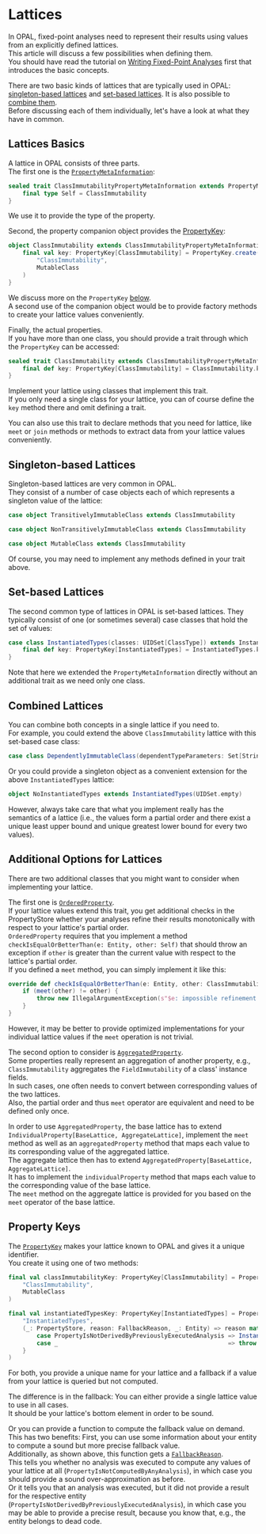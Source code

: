 # Lattices

In OPAL, fixed-point analyses need to represent their results using values from an explicitly defined lattices.  
This article will discuss a few possibilities when defining them.  
You should have read the tutorial on [Writing Fixed-Point Analyses](FixedPointAnalyses.html) first that introduces the basic concepts.

There are two basic kinds of lattices that are typically used in OPAL: [singleton-based lattices](#singleton-based-lattices) and [set-based lattices](#set-based-lattices).
It is also possible to [combine them](#combined-lattices).  
Before discussing each of them individually, let's have a look at what they have in common.

## Lattices Basics

A lattice in OPAL consists of three parts.  
The first one is the [`PropertyMetaInformation`](/library/api/SNAPSHOT/org/opalj/fpcf/PropertyMetaInformation.html):
```scala
sealed trait ClassImmutabilityPropertyMetaInformation extends PropertyMetaInformation {
    final type Self = ClassImmutability
}
```
We use it to provide the type of the property.

Second, the property companion object provides the [PropertyKey]():
```scala
object ClassImmutability extends ClassImmutabilityPropertyMetaInformation {
    final val key: PropertyKey[ClassImmutability] = PropertyKey.create(
        "ClassImmutability",
        MutableClass
    )
}
```
We discuss more on the `PropertyKey` [below](#property-keys).  
A second use of the companion object would be to provide factory methods to create your lattice values conveniently.

Finally, the actual properties.  
If you have more than one class, you should provide a trait through which the `PropertyKey` can be accessed:
```scala
sealed trait ClassImmutability extends ClassImmutabilityPropertyMetaInformation {
    final def key: PropertyKey[ClassImmutability] = ClassImmutability.key    
}
```
Implement your lattice using classes that implement this trait.  
If you only need a single class for your lattice, you can of course define the `key` method there and omit defining a trait.

You can also use this trait to declare methods that you need for lattice, like `meet` or `join` methods or methods to extract data from your lattice values conveniently.

## Singleton-based Lattices

Singleton-based lattices are very common in OPAL.  
They consist of a number of case objects each of which represents a singleton value of the lattice:
```scala
case object TransitivelyImmutableClass extends ClassImmutability

case object NonTransitivelyImmutableClass extends ClassImmutability

case object MutableClass extends ClassImmutability
```
Of course, you may need to implement any methods defined in your trait above.

## Set-based Lattices

The second common type of lattices in OPAL is set-based lattices.
They typically consist of one (or sometimes several) case classes that hold the set of values:
```scala
case class InstantiatedTypes(classes: UIDSet[ClassType]) extends InstantiatedTypesPropertyMetaInformation {
    final def key: PropertyKey[InstantiatedTypes] = InstantiatedTypes.key
}
```
Note that here we extended the `PropertyMetaInformation` directly without an additional trait as we need only one class.

## Combined Lattices

You can combine both concepts in a single lattice if you need to.  
For example, you could extend the above `ClassImmutability` lattice with this set-based case class:
```scala
case class DependentlyImmutableClass(dependentTypeParameters: Set[String])
```

Or you could provide a singleton object as a convenient extension for the above `InstantiatedTypes` lattice:
```scala
object NoInstantiatedTypes extends InstantiatedTypes(UIDSet.empty)
```

However, always take care that what you implement really has the semantics of a lattice (i.e., the values form a partial order and there exist a unique least upper bound and unique greatest lower bound for every two values).

## Additional Options for Lattices

There are two additional classes that you might want to consider when implementing your lattice.

The first one is [`OrderedProperty`](/library/api/SNAPSHOT/org/opalj/fpcf/OrderedProperty.html).  
If your lattice values extend this trait, you get additional checks in the PropertyStore whether your analyses refine their results monotonically with respect to your lattice's partial order.  
`OrderedProperty` requires that you implement a method `checkIsEqualOrBetterThan(e: Entity, other: Self)` that should throw an exception if `other` is greater than the current value with respect to the lattice's partial order.  
If you defined a `meet` method, you can simply implement it like this:
```scala
override def checkIsEqualOrBetterThan(e: Entity, other: ClassImmutability): Unit = {
    if (meet(other) != other) {
        throw new IllegalArgumentException(s"$e: impossible refinement: $other => $this")
    }
}
```
However, it may be better to provide optimized implementations for your individual lattice values if the `meet` operation is not trivial.

The second option to consider is [`AggregatedProperty`](/library/api/SNAPSHOT/org/opalj/br/fpcf/properties/AggregatedProperty.html).  
Some properties really represent an aggregation of another property, e.g., `ClassImmutability` aggregates the `FieldImmutability` of a class' instance fields.  
In such cases, one often needs to convert between corresponding values of the two lattices.  
Also, the partial order and thus `meet` operator are equivalent and need to be defined only once.

In order to use `AggregatedProperty`, the base lattice has to extend `IndividualProperty[BaseLattice, AggregateLattice]`, implement the `meet` method as well as an `aggregatedProperty` method that maps each value to its corresponding value of the aggregated lattice.  
The aggregate lattice then has to extend `AggregatedProperty[BaseLattice, AggregateLattice]`.  
It has to implement the `individualProperty` method that maps each value to the corresponding value of the base lattice.  
The `meet` method on the aggregate lattice is provided for you based on the `meet` operator of the base lattice.

## Property Keys

The [`PropertyKey`](/library/api/SNAPSHOT/org/opalj/fpcf/PropertyKey.html) makes your lattice known to OPAL and gives it a unique identifier.  
You create it using one of two methods:
```scala
final val classImmutabilityKey: PropertyKey[ClassImmutability] = PropertyKey.create(
    "ClassImmutability",
    MutableClass
)

final val instantiatedTypesKey: PropertyKey[InstantiatedTypes] = PropertyKey.create(
    "InstantiatedTypes",
    (_: PropertyStore, reason: FallbackReason, _: Entity) => reason match {
        case PropertyIsNotDerivedByPreviouslyExecutedAnalysis => InstantiatedTypes(UIDSet.empty)
        case _                                                => throw new IllegalStateException(s"No analysis is scheduled for property InstantiatedTypes")
    }
)
```
For both, you provide a unique name for your lattice and a fallback if a value from your lattice is queried but not computed.

The difference is in the fallback: You can either provide a single lattice value to use in all cases.  
It should be your lattice's bottom element in order to be sound.

Or you can provide a function to compute the fallback value on demand.  
This has two benefits: First, you can use some information about your entity to compute a sound but more precise fallback value.  
Additionally, as shown above, this function gets a [`FallbackReason`](/library/api/SNAPSHOT/org/opalj/fpcf/FallbackReason.html).  
This tells you whether no analysis was executed to compute any values of your lattice at all (`PropertyIsNotComputedByAnyAnalysis`), in which case you should provide a sound over-approximation as before.  
Or it tells you that an analysis was executed, but it did not provide a result for the respective entity (`PropertyIsNotDerivedByPreviouslyExecutedAnalysis`), in which case you may be able to provide a precise result, because you know that, e.g., the entity belongs to dead code.
